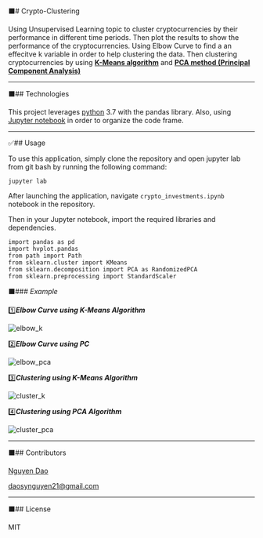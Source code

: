 :black_large_square:# Crypto-Clustering


Using Unsupervised Learning topic to cluster cryptocurrencies by their performance in different time periods. Then plot the results to show the performance of the cryptocurrencies. Using Elbow Curve to find a an effecitve k variable in order to help clustering the data. Then clustering cryptocurrencies by using [**K-Means algorithm**](https://www.analyticsvidhya.com/blog/2021/04/k-means-clustering-simplified-in-python/) and [**PCA method (Principal Component Analysis)**](https://www.geeksforgeeks.org/principal-component-analysis-with-python/)

---

:black_large_square:## Technologies

This project leverages [python](https://www.python.org/) 3.7 with the pandas library. Also, using [Jupyter notebook](https://jupyter.org/) in order to organize the code frame.

---

:white_check_mark:## Usage

To use this application, simply clone the repository and open jupyter lab from git bash by running the following command:

```jupyter lab```

After launching the application, navigate ``crypto_investments.ipynb`` notebook in the repository. 

Then in your Jupyter notebook, import the required libraries and dependencies.

```
import pandas as pd
import hvplot.pandas
from path import Path
from sklearn.cluster import KMeans
from sklearn.decomposition import PCA as RandomizedPCA
from sklearn.preprocessing import StandardScaler

```



:black_large_square:### *Example*


:one:***Elbow Curve using K-Means Algorithm***

![elbow_k](https://user-images.githubusercontent.com/94591580/153809002-ae77b85b-0ba3-4849-bf2e-17a91284acce.png)



:two:***Elbow Curve using PC***


![elbow_pca](https://user-images.githubusercontent.com/94591580/153809158-ae27b767-f91d-4587-944c-44fc312c0d8a.png)

:three:***Clustering using K-Means Algorithm***

![cluster_k](https://user-images.githubusercontent.com/94591580/153809342-a5ba3559-d2aa-4e27-887a-c2c8a478749e.png)


:four:***Clustering using PCA Algorithm***

![cluster_pca](https://user-images.githubusercontent.com/94591580/153809406-f28f19f8-9a1c-4c90-8764-1ba38bcc6700.png)

---

:black_large_square:## Contributors

[Nguyen Dao](https://www.linkedin.com/in/nguyen-dao-a55669215/)

daosynguyen21@gmail.com


---

:black_large_square:## License

MIT
